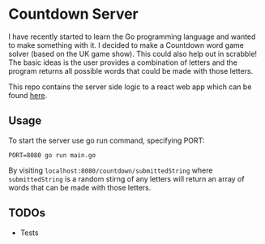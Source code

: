 # Countdown Server

I have recently started to learn the Go programming language and wanted to make something with it. I decided to make a Countdown word game solver (based on the UK game show). This could also help out in scrabble! The basic ideas is the user provides a combination of letters and the program returns all possible words that could be made with those letters.

This repo contains the server side logic to a react web app which can be found [here](https://wmorris92.github.io/countdown-web/).

## Usage

To start the server use go run command, specifying PORT:
```
PORT=8080 go run main.go
```

By visiting `localhost:8080/countdown/submittedString` where `submittedString` is a random stirng of any letters will return an array of words that can be made with those letters.

## TODOs

* Tests
